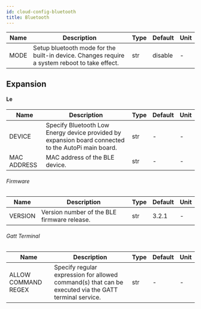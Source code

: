 ```yaml
---
id: cloud-config-bluetooth
title: Bluetooth
---
```


| Name | Description | Type | Default | Unit |
| ------ | ------ | ------ | ------ | ------ |
| MODE | Setup bluetooth mode for the built-in device. Changes require a system reboot to take effect. | str | disable | - |

## Expansion

#### Le

| Name | Description | Type | Default | Unit |
| ------ | ------ | ------ | ------ | ------ |
| DEVICE | Specify Bluetooth Low Energy device provided by expansion board connected to the AutoPi main board. | str | - | - |
| MAC ADDRESS | MAC address of the BLE device. | str | - | - |

###### Firmware

| Name | Description | Type | Default | Unit |
| ------ | ------ | ------ | ------ | ------ |
| VERSION | Version number of the BLE firmware release. | str | 3.2.1 | - |

###### Gatt Terminal

| Name | Description | Type | Default | Unit |
| ------ | ------ | ------ | ------ | ------ |
| ALLOW COMMAND REGEX | Specify regular expression for allowed command(s) that can be executed via the GATT terminal service. | str | - | - |
